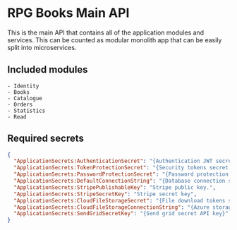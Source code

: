 # RPG Books Main API

This is the main API that contains all of the application modules and services.
This can be counted as modular monolith app that can be easily split into microservices.

## Included modules
	- Identity
	- Books
	- Catalogue
	- Orders
	- Statistics
	- Read


## Required secrets

```json
{
  "ApplicationSecrets:AuthenticationSecret": "{Authentication JWT secret key}",
  "ApplicationSecrets:TokenProtectionSecret": "{Security tokens secret key}",
  "ApplicationSecrets:PasswordProtectionSecret": "{Password protection secret key}",
  "ApplicationSecrets:DefaultConnectionString": "{Database connection string}",
  "ApplicationSecrets:StripePublishableKey": "Stripe public key.",
  "ApplicationSecrets:StripeSecretKey": "Stripe secret key",
  "ApplicationSecrets:CloudFileStorageSecret": "{File download tokens secret key}",
  "ApplicationSecrets:CloudFileStorageConnectionString": "{Azure storage account connection string}",
  "ApplicationSecrets:SendGridSecretKey": "{Send grid secret API key}"
}
```